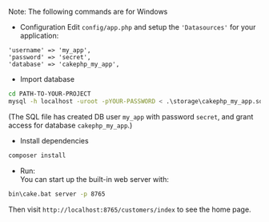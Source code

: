 Note: The following commands are for Windows
* Configuration
Edit `config/app.php` and setup the `'Datasources'` for your application:
```
'username' => 'my_app',
'password' => 'secret',
'database' => 'cakephp_my_app',
```
* Import database
```bash
cd PATH-TO-YOUR-PROJECT
mysql -h localhost -uroot -pYOUR-PASSWORD < .\storage\cakephp_my_app.sql
```
(The SQL file has created DB user `my_app` with password `secret`, and grant access for database `cakephp_my_app`.)

* Install dependencies  
```bash
composer install
```
* Run:  
You can start up the built-in web server with:  
```bash
bin\cake.bat server -p 8765
```
Then visit `http://localhost:8765/customers/index` to see the home page.
